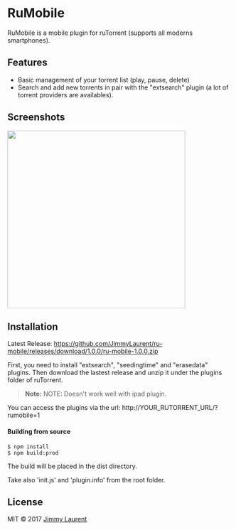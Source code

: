 # RuMobile

RuMobile is a mobile plugin for ruTorrent (supports all moderns smartphones).

## Features

- Basic management of your torrent list (play, pause, delete)
- Search and add new torrents in pair with the "extsearch" plugin (a lot of torrent providers are availables).

## Screenshots

<img src="https://cloud.githubusercontent.com/assets/25406553/22475398/dee44b10-e7ac-11e6-83f3-361faa7af533.png" width="400">


## Installation
Latest Release: https://github.com/JimmyLaurent/ru-mobile/releases/download/1.0.0/ru-mobile-1.0.0.zip

First, you need to install "extsearch", "seedingtime" and "erasedata" plugins.
Then download the lastest release and unzip it under the plugins folder of ruTorrent.

> **Note:** NOTE: Doesn't work well with ipad plugin.

You can access the plugins via the url: http://YOUR_RUTORRENT_URL/?rumobile=1

#### Building from source

    $ npm install
    $ npm build:prod

The build will be placed in the dist directory.

Take also 'init.js' and 'plugin.info' from the root folder.


## License

MIT © 2017 [Jimmy Laurent](https://github.com/JimmyLaurent)
